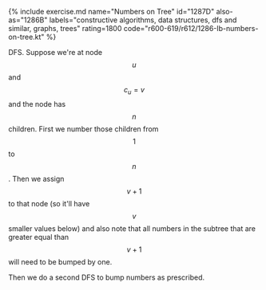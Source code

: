{% include exercise.md name="Numbers on Tree" id="1287D" also-as="1286B" labels="constructive algorithms, data structures, dfs and similar, graphs, trees" rating=1800 code="r600-619/r612/1286-Ib-numbers-on-tree.kt" %}

DFS.  Suppose we're at node $$u$$ and $$c_u = v$$ and the node has $$n$$ children.  First we number those children from $$1$$ to $$n$$.  Then we assign $$v+1$$ to that node (so it'll have $$v$$ smaller values below) and also note that all numbers in the subtree that are greater equal than $$v+1$$ will need to be bumped by one.

Then we do a second DFS to bump numbers as prescribed.
